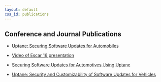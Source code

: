 ```yaml
---
layout: default
css_id: publications
---
```


## Conference and Journal Publications

* [Uptane: Securing Software Updates for Automobiles](kuppusamy_escar_16.pdf)

* [Video of Escar 16 presentation](https://www.youtube.com/watch?v=nDghHNxRGHA)

* [Securing Software Updates for Automotives Using Uptane](kuppusamy_login_2017.pdf)

* [Uptane: Security and Customizability of Software Updates for Vehicles](kuppusamy_IEEEVT_2018.pdf)
